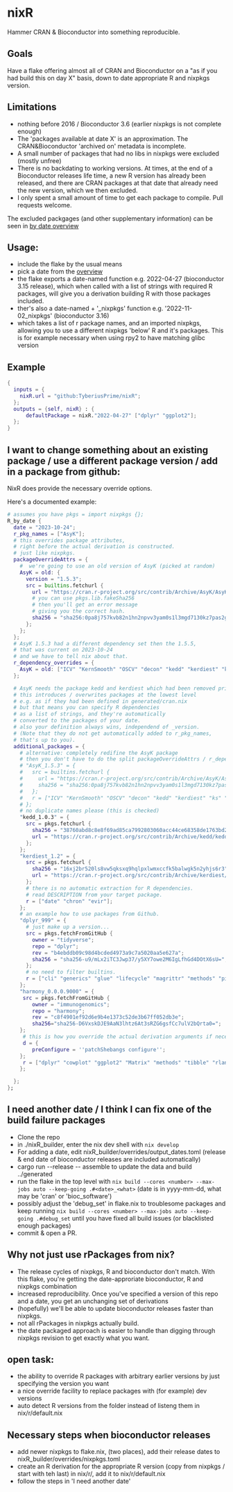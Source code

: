 # nixR

Hammer CRAN & Bioconductor into something reproducible.

## Goals

Have a flake offering almost all of CRAN and Bioconductor on a "as if you had
build this on day X" basis, down to date appropriate R and nixpkgs version.

## Limitations

- nothing before 2016 / Bioconductor 3.6 (earlier nixpkgs is not complete
  enough)
- The 'packages available at date X' is an approximation. The CRAN&Bioconductor
  'archived on' metadata is incomplete.
- A small number of packages that had no libs in nixpkgs were excluded (mostly
  unfree)
- There is no backdating to working versions. At times, at the end of a
  Bioconductor releases life time, a new R version has already been released,
  and there are CRAN packages at that date that already need the new version,
  which we then excluded.
- I only spent a small amount of time to get each package to compile. Pull
  requests welcome.

The excluded packgages (and other supplementary information) can be seen in
[by date overview](generated/readme.md)

## Usage:

- include the flake by the usual means
- pick a date from the [overview](generated/readme.md)
- the flake exports a date-named function e.g. 2022-04-27 (bioconductor 3.15
  release), which when called with a list of strings with required R packages,
  will give you a derivation building R with those packages included.
- ther's also a date-named + '_nixpkgs' function e.g. '2022-11-02_nixpkgs'
  (bioconductor 3.16)
- which takes a list of r package names, and an imported nixpkgs, allowing you
  to use a different nixpkgs 'below' R and it's packages. This is for example
  necessary when using rpy2 to have matching glibc version

## Example

```nix
{
  inputs = {
    nixR.url = "github:TyberiusPrime/nixR";
  };
  outputs = {self, nixR} : {
	  defaultPackage = nixR."2022-04-27" ["dplyr" "ggplot2"];
  };
}
```

## I want to change something about an existing package / use a different package version / add in a package from github:

NixR does provide the necessary override options.

Here's a documented example:

```nix
# assumes you have pkgs = import nixpkgs {};
R_by_date {
  date = "2023-10-24";
  r_pkg_names = ["AsyK"];
  # this overrides package attributes,
  # right before the actual derivation is constructed.
  # just like nixpkgs.
  packageOverrideAttrs = {
    #  we're going to use an old version of AsyK (picked at random)
    AsyK = old: {
      version = "1.5.3";
      src = builtins.fetchurl {
        url = "https://cran.r-project.org/src/contrib/Archive/AsyK/AsyK_1.5.3.tar.gz";
        # you can use pkgs.lib.fakeSha256
        # then you'll get an error message
        # giving you the correct hash.
        sha256 = "sha256:0pa8j757kvb82n1hn2npvv3yam0s1l3mgd7130kz7pas2gkwwy5n";
      };
    };
  };
  # AsyK 1.5.3 had a different dependency set then the 1.5.5,
  # that was current on 2023-10-24
  # and we have to tell nix about that.
  r_dependency_overrides = {
    AsyK = old: ["ICV" "KernSmooth" "OSCV" "decon" "kedd" "kerdiest" "ks" "locfit" "sm"];
  };

  # AsyK needs the package kedd and kerdiest which had been removed prior to 2023-10-24
  # this introduces / overwrites packages at the lowest level
  # e.g. as if they had been defined in generated/cran.nix
  # but that means you can specify R dependencies
  # as a list of strings, and they're automatically
  # converted to the packages of your date.
  # also your definition always wins, independend of _version.
  # (Note that they do not get automatically added to r_pkg_names,
  # that's up to you).
  additional_packages = {
    # alternative: completely redifine the AsyK package
    # then you don't have to do the split packageOverrideAttrs / r_dependency_overrides overrides. They are more convient though
    # "AsyK_1.5.3" = {
    #   src = builtins.fetchurl {
    #     url = "https://cran.r-project.org/src/contrib/Archive/AsyK/AsyK_1.5.3.tar.gz";
    #     sha256 = "sha256:0pa8j757kvb82n1hn2npvv3yam0s1l3mgd7130kz7pas2gkwwy5n";
    #   };
    #   r = ["ICV" "KernSmooth" "OSCV" "decon" "kedd" "kerdiest" "ks" "locfit" "sm"];
    # };
    # no duplicate names please (this is checked)
    "kedd_1.0.3" = {
      src = pkgs.fetchurl {
        sha256 = "38760abd8c8e8f69ad85ca7992803060acc44ce68358de1763bd2415fdf83c9f";
        url = "https://cran.r-project.org/src/contrib/Archive/kedd/kedd_1.0.3.tar.gz";
      };
    };
    "kerdiest_1.2" = {
      src = pkgs.fetchurl {
        sha256 = "16xj2br520ls8vw5qksxq9hqlpxlwmxccfk5balwgk5n2yhjs6r3";
        url = "https://cran.r-project.org/src/contrib/Archive/kerdiest/kerdiest_1.2.tar.gz";
      };
      # there is no automatic extraction for R dependencies.
      # read DESCRIPTION from your target package.
      r = ["date" "chron" "evir"];
    };
    # an example how to use packages from Github.
    "dplyr_999" = {
      # just make up a version...
      src = pkgs.fetchFromGitHub {
        owner = "tidyverse";
        repo = "dplyr";
        rev = "b4ebddb09c98d4bcded4973a9c7a5020aa5e627a";
        sha256 = "sha256-u9/mLx2iTC3Jwp37/y5XY7owe2M6IgLfhGd4DOtX6sU=";
      };
      # no need to filter builtins.
      r = ["cli" "generics" "glue" "lifecycle" "magrittr" "methods" "pillar" "R6" "rlang" "tibble" "tidyselect" "utils" "vctrs"];
    };
    "harmony_0.0.0.9000" = {
	 src = pkgs.fetchFromGitHub {
		owner = "immunogenomics";
		repo = "harmony";
		rev = "c8f4901ef92d6e9b4e1373c52de3b67ff052db3e";
		sha256="sha256-D6VxskDJE9AaN3lhtz6At3sRZG6gsfCc7ulV2bQrta0=";
	};
     # this is how you override the actual derivation arguments if necessary
	 d = {
		preConfigure = ''patchShebangs configure'';
	};
	 r = ["dplyr" "cowplot" "ggplot2" "Matrix" "methods" "tibble" "rlang" "RhpcBLASctl" "Rcpp" "tidyr" "irlba" "RcppArmadillo" "RcppProgress" "SingleCellExperiment"];
    };

  };
};
```

## I need another date / I think I can fix one of the build failure packages

- Clone the repo
- in ./nixR_builder, enter the nix dev shell with `nix develop`
- For adding a date, edit nixR_builder/overrides/output_dates.toml (release &
  end date of bioconductor releases are included automatically)
- cargo run --release -- assemble to update the data and build ../generated
- run the flake in the top level with
  `nix build --cores <number> --max-jobs auto --keep-going .#<date>_<what>`
  (date is in yyyy-mm-dd, what may be 'cran' or 'bioc_software')
- possibly adjust the 'debug_set' in flake.nix to troublesome packages and keep
  running `nix build --cores <number> --max-jobs auto --keep-going .#debug_set`
  until you have fixed all build issues (or blacklisted enough packages)
- commit & open a PR.

## Why not just use rPackages from nix?

- The release cycles of nixpkgs, R and bioconductor don't match. With this
  flake, you're getting the date-approriate bioconductor, R and nixpkgs
  combination
- increased reproducibility. Once you've specified a version of this repo and a
  date, you get an unchanging set of derivations
- (hopefully) we'll be able to update bioconductor releases faster than nixpkgs.
- not all rPackages in nixpkgs actually build.
- the date packaged approach is easier to handle than digging through nixpkgs
  revision to get exactly what you want.

## open task:

- the ability to override R packages with arbitrary earlier versions by just
  specifying the version you want
- a nice override facility to replace packages with (for example) dev versions
- auto detect R versions from the folder instead of listeng them in
  nix/r/default.nix

## Necessary steps when bioconductor releases

- add newer nixpkgs to flake.nix, (two places), add their release dates to
  nixR_builder/overrides/nixpkgs.toml
- create an R derivation for the appropriate R version (copy from nixpkgs /
  start with teh last) in nix/r/<version>, add it to nix/r/default.nix
- follow the steps in 'I need another date'
